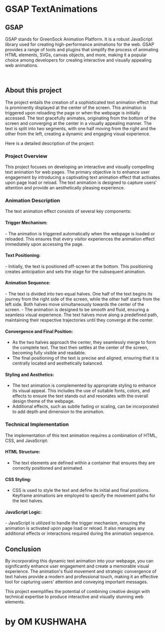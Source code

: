 # GSAP TextAnimations

<h2>
GSAP
</h2>

GSAP stands for GreenSock Animation Platform. It is a robust JavaScript library used for creating high-performance animations for the web. GSAP provides a range of tools and plugins that simplify the process of animating HTML elements, SVGs, canvas objects, and more, making it a popular choice among developers for creating interactive and visually appealing web animations.

</br>

<h2>
About this project
</h2>

The project entails the creation of a sophisticated text animation effect that is prominently displayed at the center of the screen. This animation is triggered upon reloading the page or when the webpage is initially accessed. The text gracefully animates, originating from the bottom of the screen and converging at the center in a visually appealing manner. The text is split into two segments, with one half moving from the right and the other from the left, creating a dynamic and engaging visual experience.

Here is a detailed description of the project:

<h3>Project Overview</h3> 

This project focuses on developing an interactive and visually compelling text animation for web pages. The primary objective is to enhance user engagement by introducing a captivating text animation effect that activates upon page load or reload. The text animation is designed to capture users' attention and provide an aesthetically pleasing experience.

<h3>Animation Description</h3> 

The text animation effect consists of several key components:

 <h4>Trigger Mechanism:</h4>
   - The animation is triggered automatically when the webpage is loaded or reloaded. This ensures that every visitor experiences the animation effect immediately upon accessing the page.

<h4>Text Positioning:</h4>
   - Initially, the text is positioned off-screen at the bottom. This positioning creates anticipation and sets the stage for the subsequent animation.

<h4>Animation Sequence:</h4>
   - The text is divided into two equal halves. One half of the text begins its journey from the right side of the screen, while the other half starts from the left side. Both halves move simultaneously towards the center of the screen.
   - The animation is designed to be smooth and fluid, ensuring a seamless visual experience. The text halves move along a predefined path, maintaining their respective trajectories until they converge at the center.

<h4>Convergence and Final Position:</h4>

   - As the two halves approach the center, they seamlessly merge to form the complete text. The text then settles at the center of the screen, becoming fully visible and readable.
   - The final positioning of the text is precise and aligned, ensuring that it is centrally located and aesthetically balanced.

<h4>Styling and Aesthetics:</h4>

   - The text animation is complemented by appropriate styling to enhance its visual appeal. This includes the use of suitable fonts, colors, and effects to ensure the text stands out and resonates with the overall design theme of the webpage.
   - Additional effects, such as subtle fading or scaling, can be incorporated to add depth and dimension to the animation.

<h3> Technical Implementation </h3>

The implementation of this text animation requires a combination of HTML, CSS, and JavaScript:

<h4>HTML Structure:</h4>

   - The text elements are defined within a container that ensures they are correctly positioned and animated.

<h4>CSS Styling:</h4>

   - CSS is used to style the text and define its initial and final positions. Keyframe animations are employed to specify the movement paths for the text halves.

<h4>JavaScript Logic:</h4>
   - JavaScript is utilized to handle the trigger mechanism, ensuring the animation is activated upon page load or reload. It also manages any additional effects or interactions required during the animation sequence.

<h2>Conclusion</h2> 

By incorporating this dynamic text animation into your webpage, you can significantly enhance user engagement and create a memorable visual experience. The animation's fluid movement and strategic convergence of text halves provide a modern and professional touch, making it an effective tool for capturing users' attention and conveying important messages.

This project exemplifies the potential of combining creative design with technical expertise to produce interactive and visually stunning web elements.


<h1>
by OM KUSHWAHA
</h1>
